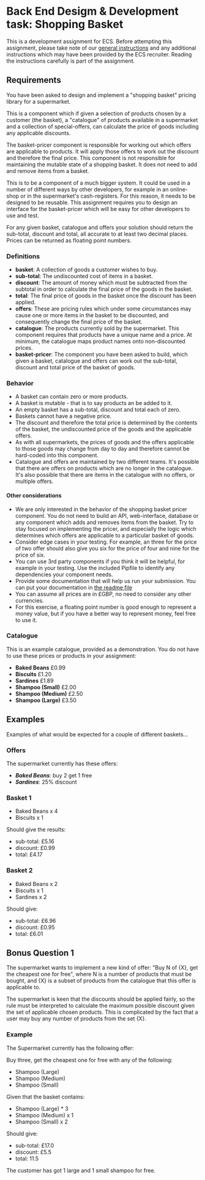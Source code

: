 # Back End Desigm & Development task: Shopping Basket
This is a development assignment for ECS. Before attempting this assignment, please take note of our [general instructions](readme.md) and any additional instructions which may have been provided by the ECS recruiter. Reading the instructions carefully is part of the assignment.

## Requirements

You have been asked to design and implement a "shopping basket" pricing library for a supermarket.

This is a component which if given a selection of products chosen by a customer (the basket), a "catalogue" of products available in a supermarket and a collection of special-offers, can calculate the price of goods including any applicable discounts. 

The basket-pricer component is responsible for working out which offers are applicable to products. It will apply those offers to work out the discount and therefore the final price. This component is not responsible for maintaining the mutable state of a shopping basket. It does not need to add and remove items from a basket. 

This is to be a component of a much bigger system. It could be used in a number of different ways by other developers, for example in an online-shop or in the supermarket's cash-registers. For this reason, it needs to be designed to be reusable. This assignment requires you to design an interface for the basket-pricer which will be easy for other developers to use and test.

For any given basket, catalogue and offers your solution should return the sub-total, discount and total, all accurate to at least two decimal places. Prices can be returned as floating point numbers. 

### Definitions

* **basket**: A collection of goods a customer wishes to buy.
* **sub-total**: The undiscounted cost of items in a basket.
* **discount**: The amount of money which must be subtracted from the subtotal in order to calculate the final price of the goods in the basket.
* **total**: The final price of goods in the basket once the discount has been applied.
* **offers**: These are pricing rules which under some circumstances may cause one or more items in the basket to be discounted, and consequently change the final price of the basket. 
* **catalogue**: The products currently sold by the supermarket. This component requires that products have a unique name and a price. At minimum, the catalogue maps product names onto non-discounted prices.
* **basket-pricer**: The component you have been asked to build, which given a basket, catalogue and offers can work out the sub-total, discount and total price of the basket of goods.

### Behavior

* A basket can contain zero or more products.
* A basket is mutable - that is to say products an be added to it.
* An empty basket has a sub-total, discount and total each of zero.
* Baskets cannot have a negative price.
* The discount and therefore the total price is determined by the contents of the basket, the undiscounted price of the goods and the applicable offers.
* As with all supermarkets, the prices of goods and the offers applicable to those goods may change from day to day and therefore cannot be hard-coded into this component.
* Catalogue and offers are maintained by two different teams. It's possible that there are offers on products which are no longer in the catalogue. It's also possible that there are items in the catalogue with no offers, or multiple offers.

#### Other considerations

* We are only interested in the behavior of the shopping basket pricer component. You do not need to build an API, web-interface, database or any component which adds and removes items from the basket. Try to stay focused on implementing the pricer, and especially the logic which determines which offers are applicable to a particular basket of goods.
* Consider edge cases in your testing. For example, an three for the price of two offer should also give you six for the price of four and nine for the price of six. 
* You can use 3rd party components if you think it will be helpful, for example in your testing. Use the included Pipfile to identify any dependencies your component needs. 
* Provide some documentation that will help us run your submission. You can put your documentation in [the readme file](readme.md)
* You can assume all prices are in £GBP, no need to consider any other currencies. 
* For this exercise, a floating point number is good enough to represent a money value, but if you have a better way to represent money, feel free to use it.

### Catalogue

This is an example catalogue, provided as a demonstration. You do not have to use these prices or products in your assignment:

* **Baked Beans** £0.99
* **Biscuits** £1.20
* **Sardines** £1.89
* **Shampoo (Small)** £2.00
* **Shampoo (Medium)** £2.50
* **Shampoo (Large)** £3.50

## Examples

Examples of what would be expected for a couple of different baskets...

### Offers

The supermarket currently has these offers:

* ***Baked Beans***: buy 2 get 1 free
* ***Sardines***: 25% discount

### Basket 1

* Baked Beans x 4
* Biscuits x 1

Should give the results:

* sub-total: £5.16
* discount: £0.99
* total: £4.17

### Basket 2

* Baked Beans x 2
* Biscuits x 1
* Sardines x 2

Should give:

* sub-total: £6.96
* discount: £0.95
* total: £6.01

## Bonus Question 1

The supermarket wants to implement a new kind of offer: "Buy N of {X}, get the cheapest one for free", where N is a number of products that must be bought, and {X} is a subset of products from the catalogue that this offer is applicable to.

The supermarket is keen that the discounts should be applied fairly, so the rule must be interpreted to calculate the maximum possible discount given the set of applicable chosen products. This is complicated by the fact that a user may buy any number of products from the set {X}.

### Example

The Supermarket currently has the following offer:

Buy three, get the cheapest one for free with any of the following:

* Shampoo (Large)
* Shampoo (Medium)
* Shampoo (Small)

Given that the basket contains:

* Shampoo (Large) * 3
* Shampoo (Medium) x 1
* Shampoo (Small) x 2

Should give:

* sub-total: £17.0
* discount: £5.5
* total: 11.5

The customer has got 1 large and 1 small shampoo for free.

